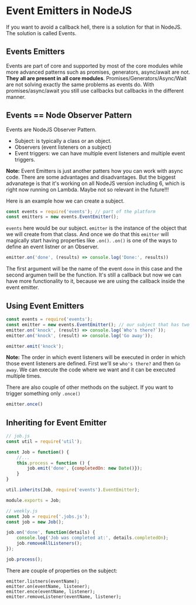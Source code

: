 # Event Emitters in NodeJS

If you want to avoid a callback hell, there is a solution for that in NodeJS. The solution is called Events.

## Events Emitters

Events are part of core and supported by most of the core modules while more advanced patterns such as promises, generators, async/await are not. **They all are present in all core modules**. Promises/Generators/Async/Wait are not solving exactly the same problems as events do. With promises/async/await you still use callbacks but callbacks in the different manner. 

## Events == Node Observer Pattern

Events are NodeJS Observer Pattern. 

* Subject: is typically a class or an object.
* Observers (event listeners on a subject)
* Event triggers: we can have multiple event listeners and multiple event triggers.

**Note:** Event Emitters is just another patters how you can work with async code. There are some advantages and disadvantages. But the biggest advanatege is that it's working on all NodeJS version including 6, which is right now running on Lambda. Maybe not so relevant in the future!!!

Here is an example how we can create a subject.
```js
const events = require('events'); // part of the platform
const emitters = new events.EventEmitter();
```
`events` here would be our subject. `emitter` is the instance of the object that we will create from that class. And once we do that this `emitter` will magically start having properties like `.on()`. `.on()` is one of the ways to define an event listner or an Observer. 

```js
emitter.on('done', (results) => console.log('Done:', results))
``` 

The first argument will be the name of the event `done` in this case and the second argumen twill be the function. It's still a callback but now we can have more functionality to it, because we are using the callback inside the event emitter. 

## Using Event Emitters

```js
const events = require('events');
const emitter = new events.EventEmitter(); // our subject that has two methods .on .emit
emitter.on('knock', (result) => console.log(`Who's there?`));
emitter.on('knock', (result) => console.log('Go away'));

emitter.emit('knock');
``` 
**Note:** The order in which event listeners will be executed in order in which those event listeners are defined. First we'll se `who's there?` and then `Go away`. We can execute the code where we want and it can be executed multiple times. 

There are also couple of other methods on the subject. If you want to trigger something only `.once()`
```js
emitter.once()
``` 

## Inheriting for Event Emitter

```js
// job.js
const util = require('util');

const Job = function() {
    //...
    this.process = function () {
        job.emit('done', {completedOn: new Date()});
    }
}

util.inherits(Job, require('events').EventEmitter);

module.exports = Job;
``` 

```js
// weekly.js
const Job = require('.jobs.js');
const job = new Job();

job.on('done', function(details) {
    console.log('Job was completed at:', details.completedOn);
    job.removeAllListeners();
});

job.process();
``` 

There are couple of properties on the subject:

```
emitter.listners(eventName);
emitter.on(eventName, listener);
emitter.ence(eventName, listener);
emitter.removeListener(eventName, listener);
```